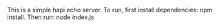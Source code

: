 This is a simple hapi echo server. 
To run, first install dependencies: npm install. 
Then run: node index.js 
